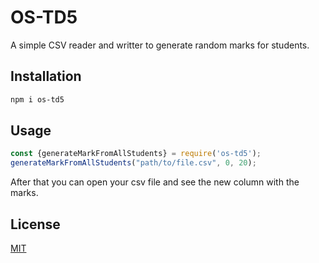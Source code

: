 # OS-TD5
A simple CSV reader and writter to generate random marks for students.

## Installation
```bash
npm i os-td5
```

## Usage
```js
const {generateMarkFromAllStudents} = require('os-td5');
generateMarkFromAllStudents("path/to/file.csv", 0, 20);
```

After that you can open your csv file and see the new column with the marks.

## License
[MIT](https://choosealicense.com/licenses/mit/)
